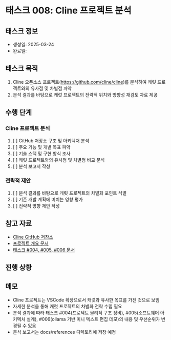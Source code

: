 # 태스크 008: Cline 프로젝트 분석

## 태스크 정보
- 생성일: 2025-03-24
- 완료일: 

## 태스크 목적
1. Cline 오픈소스 프로젝트(https://github.com/cline/cline)를 분석하여 캐럿 프로젝트와의 유사점 및 차별점 파악
2. 분석 결과를 바탕으로 캐럿 프로젝트의 전략적 위치와 방향성 재검토 자료 제공

## 수행 단계
### Cline 프로젝트 분석
1. [ ] GitHub 저장소 구조 및 아키텍처 분석
2. [ ] 주요 기능 및 개발 목표 파악
3. [ ] 기술 스택 및 구현 방식 조사
4. [ ] 캐럿 프로젝트와의 유사점 및 차별점 비교 분석
5. [ ] 분석 보고서 작성

### 전략적 제안
1. [ ] 분석 결과를 바탕으로 캐럿 프로젝트의 차별화 포인트 식별
2. [ ] 기존 개발 계획에 미치는 영향 평가
3. [ ] 전략적 방향 제안 작성

## 참고 자료
- [Cline GitHub 저장소](https://github.com/cline/cline)
- [프로젝트 개요 문서](../../../project-overview.md)
- [태스크 #004, #005, #006 문서](./004-project-structure-organization.md)

## 진행 상황

## 메모
- Cline 프로젝트는 VSCode 확장으로서 캐럿과 유사한 목표를 가진 것으로 보임
- 자세한 분석을 통해 캐럿 프로젝트의 차별화 전략 수립 필요
- 분석 결과에 따라 태스크 #004(프로젝트 물리적 구조 정비), #005(소프트웨어 아키텍처 설계), #006(ollama 기반 미니 텍스트 편집 데모)의 내용 및 우선순위가 변경될 수 있음
- 분석 보고서는 docs/references 디렉토리에 저장 예정 